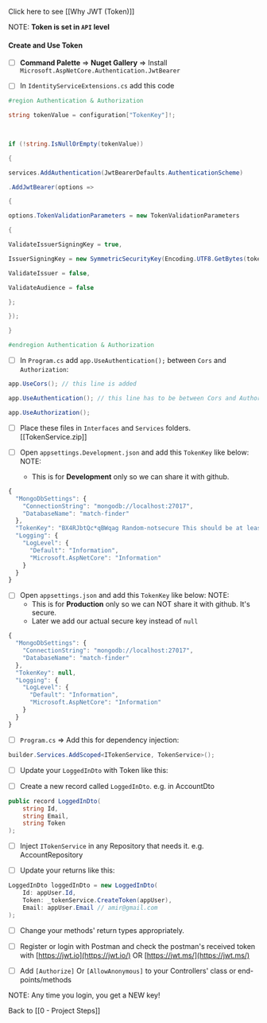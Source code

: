Click here to see [[Why JWT (Token)]]

NOTE: **Token is set in `API` level**

#### Create and Use Token
- [ ] **Command Palette** => **Nuget Gallery** => Install `Microsoft.AspNetCore.Authentication.JwtBearer`

- [ ] In `IdentityServiceExtensions.cs` add this code
```C#
#region Authentication & Authorization

string tokenValue = configuration["TokenKey"]!;

  

if (!string.IsNullOrEmpty(tokenValue))

{

services.AddAuthentication(JwtBearerDefaults.AuthenticationScheme)

.AddJwtBearer(options =>

{

options.TokenValidationParameters = new TokenValidationParameters

{

ValidateIssuerSigningKey = true,

IssuerSigningKey = new SymmetricSecurityKey(Encoding.UTF8.GetBytes(tokenValue)),

ValidateIssuer = false,

ValidateAudience = false

};

});

}

#endregion Authentication & Authorization
```

- [ ] In `Program.cs` add `app.UseAuthentication();` between `Cors` and `Authorization`:
```C#
app.UseCors(); // this line is added

app.UseAuthentication(); // this line has to be between Cors and Authorization!

app.UseAuthorization();
```

- [ ] Place these files in `Interfaces` and `Services` folders. [[TokenService.zip]] 

- [ ] Open `appsettings.Development.json` and add this `TokenKey` like below:
	NOTE: 
	* This is for **Development** only so we can share it with github. 
```js
{
  "MongoDbSettings": {
    "ConnectionString": "mongodb://localhost:27017",
    "DatabaseName": "match-finder"
  },
  "TokenKey": "BX4RJbtQc*qBWqag Random-notsecure This should be at least 512 bytes",
  "Logging": {
    "LogLevel": {
      "Default": "Information",
      "Microsoft.AspNetCore": "Information"
    }
  }
}
```

- [ ] Open `appsettings.json` and add this `TokenKey` like below:
	NOTE: 
	* This is for **Production** only so we can NOT share it with github. It's secure. 
	* Later we add our actual secure key instead of `null`
```js
{
  "MongoDbSettings": {
    "ConnectionString": "mongodb://localhost:27017",
    "DatabaseName": "match-finder"
  },
  "TokenKey": null,
  "Logging": {
    "LogLevel": {
      "Default": "Information",
      "Microsoft.AspNetCore": "Information"
    }
  }
}
```

- [ ] `Program.cs` => Add this for dependency injection:
```c#
builder.Services.AddScoped<ITokenService, TokenService>();
```

- [ ] Update your `LoggedInDto` with Token like this:

- [ ] Create a new record called `LoggedInDto`. e.g. in AccountDto
```c#
public record LoggedInDto(
    string Id,
    string Email,
    string Token
);
```

- [ ] Inject `ITokenService` in any Repository that needs it. e.g. AccountRepository

- [ ] Update your returns like this:
```c#
LoggedInDto loggedInDto = new LoggedInDto(
	Id: appUser.Id,
	Token: _tokenService.CreateToken(appUser),
	Email: appUser.Email // amir@gmail.com
);
```

- [ ] Change your methods' return types appropriately. 

- [ ] Register or login with Postman and check the postman's received token with [https://jwt.io](https://jwt.io/) OR [https://jwt.ms/](https://jwt.ms/)

- [ ] Add `[Authorize]` Or `[AllowAnonymous]` to your Controllers' class or end-points/methods
	
NOTE: Any time you login, you get a NEW key!

Back to [[0 - Project Steps]]